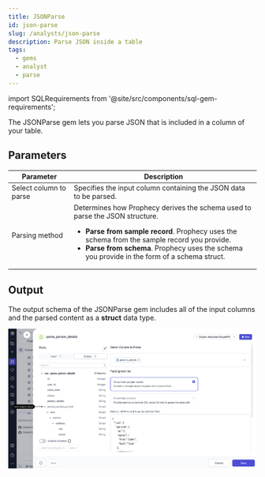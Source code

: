 ```yaml
---
title: JSONParse
id: json-parse
slug: /analysts/json-parse
description: Parse JSON inside a table
tags:
  - gems
  - analyst
  - parse
---
```


import SQLRequirements from '@site/src/components/sql-gem-requirements';

<SQLRequirements
  execution_engine="SQL Warehouse"
  sql_package_name=""
  sql_package_version=""
/>

The JSONParse gem lets you parse JSON that is included in a column of your table.

## Parameters

| Parameter              | Description                                                                                                                                                                                                                                                                                                     |
| ---------------------- | --------------------------------------------------------------------------------------------------------------------------------------------------------------------------------------------------------------------------------------------------------------------------------------------------------------- |
| Select column to parse | Specifies the input column containing the JSON data to be parsed.                                                                                                                                                                                                                                               |
| Parsing method         | Determines how Prophecy derives the schema used to parse the JSON structure.<ul class="table-list"><li>**Parse from sample record**. Prophecy uses the schema from the sample record you provide.</li><li>**Parse from schema**. Prophecy uses the schema you provide in the form of a schema struct.</li></ul> |

## Output

The output schema of the JSONParse gem includes all of the input columns and the parsed content as a **struct** data type.

![JSONParse Output](img/json-parse.png)

